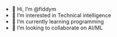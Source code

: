 - 👋 Hi, I’m @fiddym
- 👀 I’m interested in Technical intelligence
- 🌱 I’m currently learning programming
- 💞️ I’m looking to collaborate on AI/ML

<!---
fiddym/fiddym is a ✨ special ✨ repository because its `README.md` (this file) appears on your GitHub profile.
You can click the Preview link to take a look at your changes.
--->
